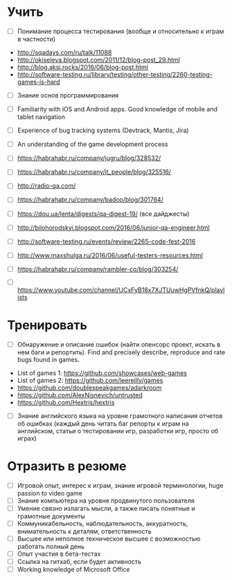 # Учить
- [ ] Понимание процесса тестирования (вообще и относительно к играм в частности)
* http://sqadays.com/ru/talk/11088
* http://okiseleva.blogspot.com/2011/12/blog-post_29.html
* http://blog.aksi.rocks/2016/06/blog-post.html
* http://software-testing.ru/library/testing/other-testing/2260-testing-games-is-hard
- [ ] Знание основ программирования
- [ ] Familiarity with iOS and Android apps. Good knowledge of mobile and tablet navigation
- [ ] Experience of bug tracking systems (Devtrack, Mantis, Jira)
- [ ] An understanding of the game development process
- [ ] https://habrahabr.ru/company/jugru/blog/328532/
- [ ] https://habrahabr.ru/company/it_people/blog/325516/
- [ ] http://radio-qa.com/
- [ ] https://habrahabr.ru/company/badoo/blog/301764/
- [ ] https://dou.ua/lenta/digests/qa-digest-19/ (все дайджесты)
- [ ] http://bilohorodskyi.blogspot.com/2016/06/junior-qa-engineer.html
- [ ] http://software-testing.ru/events/review/2265-code-fest-2016
- [ ] http://www.maxshulga.ru/2016/06/useful-testers-resources.html
- [ ] https://habrahabr.ru/company/rambler-co/blog/303254/
- [ ] https://www.youtube.com/channel/UCxFyB18x7XJTUuwHgPVfnkQ/playlists


# Тренировать
- [ ] Обнаружение и описание ошибок (найти опенсорс проект, искать в нем баги и репортить). Find and precisely describe, reproduce and rate bugs found in games.
* List of games 1: https://github.com/showcases/web-games
* List of games 2: https://github.com/leereilly/games
* https://github.com/doublespeakgames/adarkroom
* https://github.com/AlexNisnevich/untrusted
* https://github.com/Hextris/hextris
- [ ] Знание английского языка на уровне грамотного написания отчетов об ошибках (каждый день читать баг репорты к играм на английском, статьи о тестировании игр, разработки игр, проcто об играх)


# Отразить в резюме
- [ ] Игровой опыт, интерес к играм, знание игровой терминологии, huge passion to video game
- [ ] Знание компьютера на уровне продвинутого пользователя
- [ ] Умение связно излагать мысли, а также писать понятные и грамотные документы
- [ ] Коммуникабельность, наблюдательность, аккуратность, внимательность к деталям, ответственность
- [ ] Высшее или неполное техническое высшее с возможностью работать полный день
- [ ] Опыт участия в бета-тестах
- [ ] Ссылка на гитхаб, если будет активность
- [ ] Working knowledge of Microsoft Office
